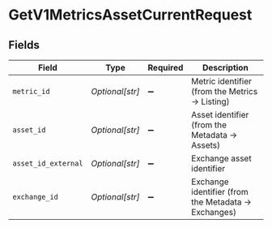 # GetV1MetricsAssetCurrentRequest


## Fields

| Field                                                | Type                                                 | Required                                             | Description                                          |
| ---------------------------------------------------- | ---------------------------------------------------- | ---------------------------------------------------- | ---------------------------------------------------- |
| `metric_id`                                          | *Optional[str]*                                      | :heavy_minus_sign:                                   | Metric identifier (from the Metrics -> Listing)      |
| `asset_id`                                           | *Optional[str]*                                      | :heavy_minus_sign:                                   | Asset identifier (from the Metadata -> Assets)       |
| `asset_id_external`                                  | *Optional[str]*                                      | :heavy_minus_sign:                                   | Exchange asset identifier                            |
| `exchange_id`                                        | *Optional[str]*                                      | :heavy_minus_sign:                                   | Exchange identifier (from the Metadata -> Exchanges) |